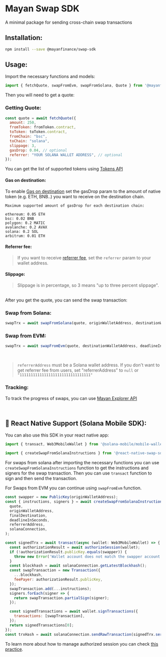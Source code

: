 
# Mayan Swap SDK
A minimal package for sending cross-chain swap transactions

## Installation:

```bash
npm install --save @mayanfinance/swap-sdk
```

## Usage: 

Import the necessary functions and models: 

```javascript
import { fetchQuote, swapFromEvm, swapFromSolana, Quote } from '@mayanfinance/swap-sdk'
```

Then you will need to get a quote:

### Getting Quote:
```javascript
const quote = await fetchQuote({
  amount: 250,
  fromToken: fromToken.contract,
  toToken: toToken.contract,
  fromChain: "bsc",
  toChain: "solana",
  slippage: 3,
  gasDrop: 0.04, // optional
  referrer: "YOUR SOLANA WALLET ADDRESS", // optional
});
```

You can get the list of supported tokens using [Tokens API](https://price-api.mayan.finance/swagger/)

#### Gas on destination:
To enable [Gas on destination](https://docs.mayan.finance/dapp/gas-on-destination) set the gasDrop param to the amount of native token (e.g. ETH, BNB..) you want to receive on the destination chain.


```
Maximum supported amount of gasDrop for each destination chain:

ethereum: 0.05 ETH
bsc: 0.02 BNB
polygon: 0.2 MATIC
avalanche: 0.2 AVAX
solana: 0.2 SOL
arbitrum: 0.01 ETH
```

#### Referrer fee:
> If you want to receive [referrer fee](https://docs.mayan.finance/integration/referral), set the `referrer` param to your wallet address.

#### Slippage:
> Slippage is in percentage, so 3 means "up to three percent slippage".

<br />
After you get the quote, you can send the swap transaction:

### Swap from Solana:

```javascript
swapTrx = await swapFromSolana(quote, originWalletAddress, destinationWalletAddress, deadlineInSeconds, referrerAddress, signSolanaTransaction, solanaConnection)
```

### Swap from EVM:

```javascript
swapTrx = await swapFromEvm(quote, destinationWalletAddress, deadlineInSeconds, referrerAddress, provider, signer)
```
<br />

>```referrerAddress``` must be a Solana wallet address. If you don't want to get referrer fee from users, set "referrerAddress" to ```null``` or ```"11111111111111111111111111111111"```
### Tracking:
To track the progress of swaps, you can use [Mayan Explorer API](https://explorer-api.mayan.finance/swagger/)


<br />

## 📱 React Native Support (Solana Mobile SDK):

You can also use this SDK in your react native app:
<br />
```javascript
import { transact, Web3MobileWallet } from '@solana-mobile/mobile-wallet-adapter-protocol-web3js';

import { createSwapFromSolanaInstructions } from '@react-native-swap-sdk';
```

For swaps from solana after importing the necessary functions you can use ```createSwapFromSolanaInstructions``` function to get the instructions and signers for the swap transaction. Then you can use ```transact``` function to sign and then send the transaction.
<br />

For Swaps from EVM you can continue using ```swapFromEvm``` function.

```javascript
const swapper = new PublicKey(originWalletAddress);
const { instructions, signers } = await createSwapFromSolanaInstructions(
  quote,
  originWalletAddress,
  finalDestination,
  deadlineInSeconds,
  referrerAddress,
  solanaConnection,
);

const signedTrx = await transact(async (wallet: Web3MobileWallet) => {
  const authorizationResult = await authorizeSession(wallet);
  if (!authorizationResult.publicKey.equals(swapper)) {
    throw new Error('Wallet account does not match the swapper account');
  }
  const blockhash = await solanaConnection.getLatestBlockhash();
  const swapTransaction = new Transaction({
    ...blockhash,
    feePayer: authorizationResult.publicKey,
  });
  swapTransaction.add(...instructions);
  signers.forEach(signer => {
    return swapTransaction.partialSign(signer);
  });

  const signedTransactions = await wallet.signTransactions({
    transactions: [swapTransaction],
  });
  return signedTransactions[0];
});
const trxHash = await solanaConnection.sendRawTransaction(signedTrx.serialize());
```

To learn more about how to manage authorized session you can check [this practice]('https://github.com/solana-mobile/solana-mobile-dapp-scaffold/blob/main/template/components/providers/AuthorizationProvider.tsx').
